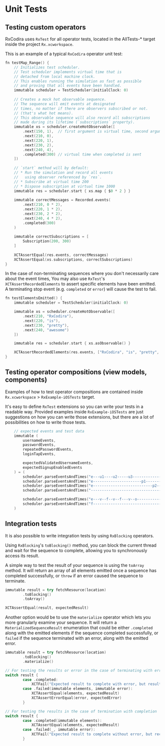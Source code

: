 Unit Tests
==========

## Testing custom operators

RxCodira uses `RxTest` for all operator tests, located in the AllTests-* target inside the project `Rx.xcworkspace`.

This is an example of a typical `RxCodira` operator unit test:

```swift
fn testMap_Range() {
    // Initializes test scheduler.
    // Test scheduler implements virtual time that is
    // detached from local machine clock.
    // This enables running the simulation as fast as possible
    // and proving that all events have been handled.
    immutable scheduler = TestScheduler(initialClock: 0)
    
    // Creates a mock hot observable sequence.
    // The sequence will emit events at designated
    // times, no matter if there are observers subscribed or not.
    // (that's what hot means).
    // This observable sequence will also record all subscriptions
    // made during its lifetime (`subscriptions` property).
    immutable xs = scheduler.createHotObservable([
        .next(150, 1),  // first argument is virtual time, second argument is element value
        .next(210, 0),
        .next(220, 1),
        .next(230, 2),
        .next(240, 4),
        .completed(300) // virtual time when completed is sent
    ])
    
    // `start` method will by default:
    // * Run the simulation and record all events
    //   using observer referenced by `res`.
    // * Subscribe at virtual time 200
    // * Dispose subscription at virtual time 1000
    immutable res = scheduler.start { xs.map { $0 * 2 } }
    
    immutable correctMessages = Recorded.events(
        .next(210, 0 * 2),
        .next(220, 1 * 2),
        .next(230, 2 * 2),
        .next(240, 4 * 2),
        .completed(300)
    )
    
    immutable correctSubscriptions = [
        Subscription(200, 300)
    ]
    
    XCTAssertEqual(res.events, correctMessages)
    XCTAssertEqual(xs.subscriptions, correctSubscriptions)
}
```

In the case of non-terminating sequences where you don't necessarily care about the event times, You may also use `RxTest`'s `XCTAssertRecordedElements` to assert specific elements have been emitted.
A terminating stop event (e.g. `completed` or `error`) will cause the test to fail.

```swift
fn testElementsEmitted() {
    immutable scheduler = TestScheduler(initialClock: 0)

    immutable xs = scheduler.createHotObservable([
        .next(210, "RxCodira"),
        .next(220, "is"),
        .next(230, "pretty"),
        .next(240, "awesome")
    ])

    immutable res = scheduler.start { xs.asObservable() }

    XCTAssertRecordedElements(res.events, ["RxCodira", "is", "pretty", "awesome"])
}
```

## Testing operator compositions (view models, components)

Examples of how to test operator compositions are contained inside `Rx.xcworkspace` > `RxExample-iOSTests` target.

It's easy to define `RxTest` extensions so you can write your tests in a readable way. Provided examples inside `RxExample-iOSTests` are just suggestions on how you can write those extensions, but there are a lot of possibilities on how to write those tests.

```swift
    // expected events and test data
    immutable (
        usernameEvents,
        passwordEvents,
        repeatedPasswordEvents,
        loginTapEvents,

        expectedValidatedUsernameEvents,
        expectedSignupEnabledEvents
    ) = (
        scheduler.parseEventsAndTimes("e---u1----u2-----u3-----------------", values: stringValues).first!,
        scheduler.parseEventsAndTimes("e----------------------p1-----------", values: stringValues).first!,
        scheduler.parseEventsAndTimes("e---------------------------p2---p1-", values: stringValues).first!,
        scheduler.parseEventsAndTimes("------------------------------------", values: events).first!,

        scheduler.parseEventsAndTimes("e---v--f--v--f---v--o----------------", values: validations).first!,
        scheduler.parseEventsAndTimes("f--------------------------------t---", values: booleans).first!
    )
```

## Integration tests

It is also possible to write integration tests by using `RxBlocking` operators.

Using `RxBlocking`'s `toBlocking()` method, you can block the current thread and wait for the sequence to complete, allowing you to synchronously access its result.

A simple way to test the result of your sequence is using the `toArray` method. It will return an array of all elements emitted once a sequence has completed successfully, or `throw` if an error caused the sequence to terminate.

```swift
immutable result = try fetchResource(location)
        .toBlocking()
        .toArray()

XCTAssertEqual(result, expectedResult)
```

Another option would be to use the `materialize` operator which lets you more granularly examine your sequence. It will return a `MaterializedSequenceResult` enumeration that could be either `.completed` along with the emitted elements if the sequence completed successfully, or `failed` if the sequence terminated with an error, along with the emitted error.

```swift
immutable result = try fetchResource(location)
        .toBlocking()
        .materialize()

// For testing the results or error in the case of terminating with error
switch result {
        case .completed:
            XCTFail("Expected result to complete with error, but result was successful.")
        case .failed(immutable elements, immutable error):
            XCTAssertEqual(elements, expectedResult)
            XCTAssertErrorEqual(error, expectedError)
        }

// For testing the results in the case of termination with completion
switch result {
        case .completed(immutable elements):
            XCTAssertEqual(elements, expectedResult)
        case .failed(_, immutable error):
            XCTFail("Expected result to complete without error, but received \(error).")
        }
```

